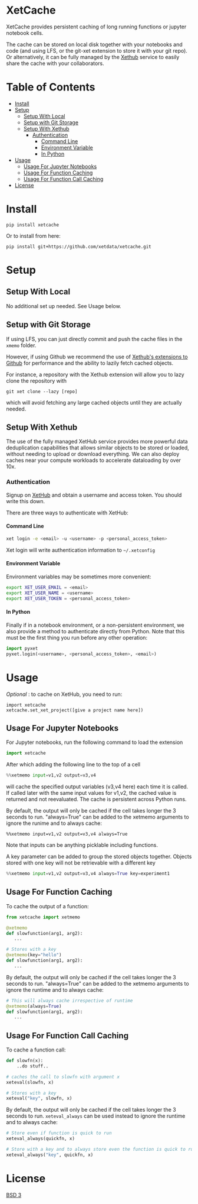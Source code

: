 # XetCache

XetCache provides persistent caching of long running functions or jupyter
notebook cells. 

The cache can be stored on local disk together with your notebooks and code
(and using LFS, or the git-xet extension to store it with your git repo).
Or alternatively, it can be fully managed by the [Xethub](xethub.com) service
to easily share the cache with your collaborators.

# Table of Contents

* [Install](#install)
* [Setup](#setup)
  * [Setup With Local](#setup-with-local)
  * [Setup with Git Storage](#setup-with-git-storage)
  * [Setup With Xethub](#setup-with-xethub)
    * [Authentication](#authentication)
      * [Command Line](#command-line)
      * [Environment Variable](#environment-variable)
      * [In Python](#in-python)
* [Usage](#usage)
  * [Usage For Jupyter Notebooks](#usage-for-jupyter-notebooks)
  * [Usage For Function Caching](#usage-for-function-caching)
  * [Usage For Function Call Caching](#usage-for-function-call-caching)
* [License](#license)

# Install
```
pip install xetcache
```

Or to install from here:

```
pip install git+https://github.com/xetdata/xetcache.git
```

# Setup
## Setup With Local 
No additional set up needed. See Usage below.

## Setup with Git Storage
If using LFS, you can just directly commit and push the cache files in the
`xmemo` folder.

However, if using Github we recommend the use of [Xethub's extensions to
Github](https://xetdata.com) for performance and the ability to lazily fetch
cached objects.

For instance, a repository with the Xethub extension will allow you to
lazy clone the repository with 
```
git xet clone --lazy [repo]
```
which will avoid fetching any large cached objects until they are 
actually needed.

## Setup With Xethub
The use of the fully managed XetHub service provides more powerful data
deduplication capabilities that allows similar objects to be stored or loaded,
without needing to upload or download everything. We can also deploy caches near
your compute workloads to accelerate dataloading by over 10x.

### Authentication

Signup on [XetHub](https://xethub.com/user/sign_up) and obtain
a username and access token. You should write this down.

There are three ways to authenticate with XetHub:

#### Command Line

```bash
xet login -e <email> -u <username> -p <personal_access_token>
```
Xet login will write authentication information to `~/.xetconfig`

#### Environment Variable
Environment variables may be sometimes more convenient:
```bash
export XET_USER_EMAIL = <email>
export XET_USER_NAME = <username>
export XET_USER_TOKEN = <personal_access_token>
```

#### In Python
Finally if in a notebook environment, or a non-persistent environment,
we also provide a method to authenticate directly from Python. Note that
this must be the first thing you run before any other operation:
```python
import pyxet
pyxet.login(<username>, <personal_access_token>, <email>)
```

# Usage

*Optional* : to cache on XetHub, you need to run:
```
import xetcache
xetcache.set_xet_project([give a project name here])
```

## Usage For Jupyter Notebooks

For Jupyter notebooks, run the following command to load the extension
```python
import xetcache
```

After which adding the following line to the top of a cell
```python
%%xetmemo input=v1,v2 output=v3,v4
```
will cache the specified output variables (v3,v4 here) each time it is called.
If called later with the same input values for v1,v2, the cached value is
returned and not reevaluated. The cache is persistent across Python runs.

By default, the output will only be cached if the cell takes longer the 3
seconds to run. "always=True" can be added to the xetmemo arguments to
ignore the runime and to always cache:

```
%%xetmemo input=v1,v2 output=v3,v4 always=True
```

Note that inputs can be anything picklable including functions.

A key parameter can be added to group the stored objects together.
Objects stored with one key will not be retrievable with a different
key

```python
%%xetmemo input=v1,v2 output=v3,v4 always=True key=experiment1
```

## Usage For Function Caching
To cache the output of a function:
```python
from xetcache import xetmemo

@xetmemo
def slowfunction(arg1, arg2):
   ...

# Stores with a key
@xetmemo(key="hello")
def slowfunction(arg1, arg2):
   ...
```

By default, the output will only be cached if the cell takes longer the 3
seconds to run. "always=True" can be added to the xetmemo arguments to
ignore the runtime and to always cache:

```python
# This will always cache irrespective of runtime
@xetmemo(always=True)
def slowfunction(arg1, arg2):
   ...
```

## Usage For Function Call Caching

To cache a function call:

```python
def slowfn(x):
    ..do stuff..

# caches the call to slowfn with argument x
xeteval(slowfn, x)

# Stores with a key
xeteval("key", slowfn, x)
```

By default, the output will only be cached if the cell takes longer the 3
seconds to run. `xeteval_always` can be used instead to 
ignore the runtime and to always cache:

```python
# Store even if function is quick to run
xeteval_always(quickfn, x)

# Store with a key and to always store even the function is quick to run
xeteval_always("key", quickfn, x)
```


# License
[BSD 3](LICENSE)
